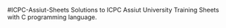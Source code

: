 #ICPC-Assiut-Sheets
Solutions to ICPC Assiut University Training Sheets with C programming language.
